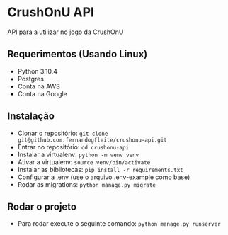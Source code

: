 # CrushOnU API
API para a utilizar no jogo da CrushOnU

## Requerimentos (Usando Linux)
- Python 3.10.4
- Postgres
- Conta na AWS
- Conta na Google

## Instalação
- Clonar o repositório: ```git clone git@github.com:fernandogfleite/crushonu-api.git```
- Entrar no repositório: ```cd crushonu-api```
- Instalar a virtualenv: ```python -m venv venv```
- Ativar a virtualenv: ```source venv/bin/activate```
- Instalar as bibliotecas: ```pip install -r requirements.txt```
- Configurar a .env (use o arquivo .env-example como base)
- Rodar as migrations: ```python manage.py migrate```

## Rodar o projeto
- Para rodar execute o seguinte comando: ```python manage.py runserver```

